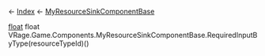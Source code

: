 ← [Index](Api-Index) ← [MyResourceSinkComponentBase](VRage.Game.Components.MyResourceSinkComponentBase)

[float](System.Single) float VRage.Game.Components.MyResourceSinkComponentBase.RequiredInputByType(resourceTypeId)()